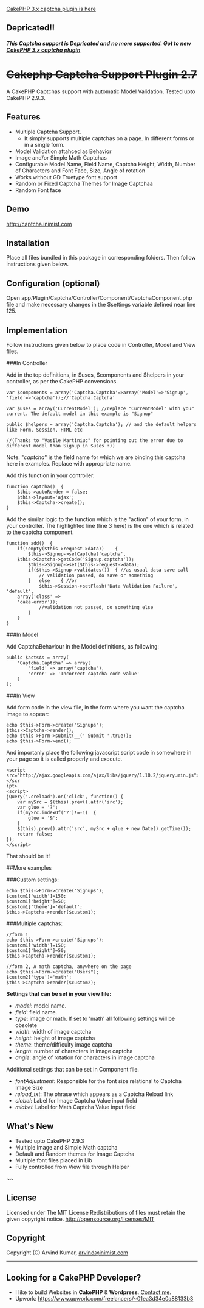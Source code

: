 [CakePHP 3.x captcha plugin is here](https://github.com/inimist/cakephp3-captcha/)

## Depricated!!

##### This Captcha support is Depricated and no more supported. Got to new [CakePHP 3.x captcha plugin](https://github.com/inimist/cakephp3-captcha/)

~~Cakephp Captcha Support Plugin 2.7~~
=============================

A CakePHP Captchas support with automatic Model Validation. Tested upto CakePHP 2.9.3.

Features
--------------------
* Multiple Captcha Support.
	- It simply supports multiple captchas on a page. In different forms or 
	in a single form.
* Model Validation attahced as Behavior
* Image and/or Simple Math Captchas
* Configurable Model Name, Field Name, Captcha Height, Width, Number of 
Characters and Font Face, Size, Angle 
of rotation
* Works without GD Truetype font support
* Random or Fixed Captcha Themes for Image Captchaa
* Random Font face

Demo
--------------------
http://captcha.inimist.com


Installation
--------------------

Place all files bundled in this package in corresponding folders. Then follow 
instructions given below.

Configuration (optional)
--------------------

Open app/Plugin/Captcha/Controller/Component/CaptchaComponent.php file and make necessary changes in the $settings variable 
defined near line 125.

Implementation
--------------------

Follow instructions given below to place code in Controller, Model and View files.

###In Controller

Add in the top definitions, in $uses, $components and $helpers in your controller, as per the CakePHP convensions.

    var $components = array('Captcha.Captcha'=>array('Model'=>'Signup', 
    'field'=>'captcha'));//'Captcha.Captcha'

    var $uses = array('CurrentModel'); //replace "CurrentModel" with your current. The default model in this example is "Signup"

    public $helpers = array('Captcha.Captcha'); // and the default helpers like Form, Session, HTML etc

    //(Thanks to "Vasile Martiniuc" for pointing out the error due to different model than Signup in $uses :))

Note: "*captcha*" is the field name for which we are binding this captcha here 
in examples. Replace with 
appropriate name.

Add this function in your controller.

    function captcha()	{
        $this->autoRender = false;
        $this->layout='ajax';
        $this->Captcha->create();
    }

Add the similar logic to the function which is the "action" of your form, in 
your controller. The highlighted 
line (line 3 here) is the one which is related to the captcha component.

    function add()	{
        if(!empty($this->request->data))	{
            $this->Signup->setCaptcha('captcha', 
	    $this->Captcha->getCode('Signup.captcha'));
            $this->Signup->set($this->request->data);
            if($this->Signup->validates())	{ //as usual data save call
                // validation passed, do save or something
            }	else	{ //or
                $this->Session->setFlash('Data Validation Failure', 'default', 
		array('class' => 
		'cake-error'));
                //validation not passed, do something else
            }
        }
    }


###In Model

Add CaptchaBehaviour in the Model definitions, as following:

    public $actsAs = array(
        'Captcha.Captcha' => array(
            'field' => array('captcha'),
            'error' => 'Incorrect captcha code value'
        )
    );

###In View

Add form code in the view file, in the form where you want the captcha image to 
appear:

    echo $this->Form->create("Signups");
    $this->Captcha->render();
    echo $this->Form->submit(__(' Submit ',true));
    echo $this->Form->end();


And importanly place the following javascript script code in somewhere in your 
page so it is called properly 
and execute.

    <script 
    src="http://ajax.googleapis.com/ajax/libs/jquery/1.10.2/jquery.min.js"></scr
    ipt>
    <script>
    jQuery('.creload').on('click', function() {
        var mySrc = $(this).prev().attr('src');
        var glue = '?';
        if(mySrc.indexOf('?')!=-1)  {
            glue = '&';
        }
        $(this).prev().attr('src', mySrc + glue + new Date().getTime());
        return false;
    });
    </script>

That should be it!

##More examples

###Custom settings:

    echo $this->Form->create("Signups");
    $custom1['width']=150;
    $custom1['height']=50;
    $custom1['theme']='default';
    $this->Captcha->render($custom1);

###Multiple captchas:

    //form 1
    echo $this->Form->create("Signups");
    $custom1['width']=150;
    $custom1['height']=50;
    $this->Captcha->render($custom1);

    //form 2, A math captcha, anywhere on the page
    echo $this->Form->create("Users");
    $custom2['type']='math';
    $this->Captcha->render($custom2);


**Settings that can be set in your view file:**

* *model*: model name.
* *field*: field name.
* *type*: image or math. If set to 'math' all following settings will be 
obsolete
* *width*: width of image captcha
* *height*: height of image captcha
* *theme*: theme/difficulty image captcha
* *length*: number of characters in image captcha
* *angle*: angle of rotation for characters in image captcha

Additional settings that can be set in Component file.

* *fontAdjustment*: Responsible for the font size relational to Captcha Image 
Size
* *reload_txt*: The phrase which appears as a Captcha Reload link
* *clabel*: Label for Image Captcha Value input field
* *mlabel*: Label for Math Captcha Value input field

What's New
--------------------
* Tested upto CakePHP 2.9.3
* Multiple Image and Simple Math captcha
* Default and Random themes for Image Captcha
* Multiple font files placed in Lib
* Fully controlled from View file through Helper

~~

License
--------------------
Licensed under The MIT License
Redistributions of files must retain the given copyright notice.
http://opensource.org/licenses/MIT


Copyright
--------------------
Copyright (C) Arvind Kumar, arvind@inimist.com


-----------------------------
Looking for a CakePHP Developer?
-----------------------------
* I like to build Websites in **CakePHP** & **Wordpress**. [Contact me](http://devarticles.in/contact/).
* Upwork: https://www.upwork.com/freelancers/~01ea3d34e0a88133b3
